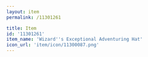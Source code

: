 ```yaml
---
layout: item
permalink: /11301261

title: Item
id: '11301261'
item_name: 'Wizard''s Exceptional Adventuring Hat'
icon_url: 'item/icon/11300087.png'
---
```

